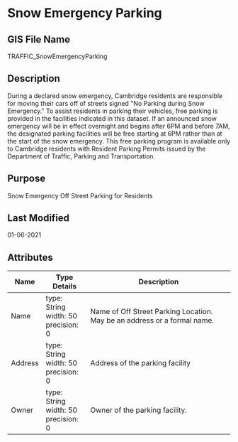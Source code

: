 # Snow Emergency Parking
## GIS File Name
TRAFFIC_SnowEmergencyParking
## Description
<DIV STYLE="text-align:Left;"><DIV><DIV><P><SPAN>During a declared snow emergency, Cambridge residents are responsible for moving their cars off of streets signed "No Parking during Snow Emergency." To assist residents in parking their vehicles, free parking is provided in the facilities indicated in this dataset. If an announced snow emergency will be in effect overnight and begins after 6PM and before 7AM, the designated parking facilities will be free starting at 6PM rather than at the start of the snow emergency. This free parking program is available only to Cambridge residents with Resident Parking Permits issued by the Department of Traffic, Parking and Transportation.</SPAN></P></DIV></DIV></DIV>

## Purpose
Snow Emergency Off Street Parking for Residents 
## Last Modified
01-06-2021
## Attributes
|Name|Type Details|Description|
|----|------------|-----------|
|Name|type: String<br/>width: 50<br/>precision: 0|Name of Off Street Parking Location. May be an address or a formal name.|
|Address|type: String<br/>width: 50<br/>precision: 0|Address of the parking facility|
|Owner|type: String<br/>width: 50<br/>precision: 0|Owner of the parking facility. |
